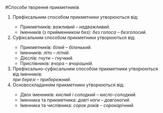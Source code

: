 #Способи творення прикметникiв

<ol>
<li>Префiксальним способом прикметники утворюються вiд:</li>
    <ul>
    <li> Прикметникiв: <i>важливий – надважливий.</i></li>
    <li> Iменникiв (з прийменником без): <i>без голоса – безголосий</i>.</li>
    </ul>
<li> Суфiксальним способом прикметники утворюються вiд:</li>
    <ul>
    <li> Прикметникiв: <i>бiлий – бiленький</i>.</li>
    <li> Iменникiв: <i>лiто – лiтнiй</i>.</li>
    <li> Дiєслiв: <i>гнути – гнучкий.</i></li>
    <li> Прислiвникiв: <i>вчора – вчорашнiй</i>.</li>
    </ul>
<li> Префiксально-суфiксальним способом прикметники утворюються вiд iменникiв:<br><i>при березi – прибережний.</i></li>
<li> Основоскладанням прикметники утворюються вiд:</li>
    <ul>
    <li> Двох iменникiв: <i>кислий i солодкий – кисло-солодкий.</i></li>
    <li> Iменника та прикметника: <i>довгi ноги – довгоногий</i>.</li>
    <li> Iменника та числiвника: <i>сорок рокiв – сорокарiчний</i>.</li>
    </ul>
</ol>